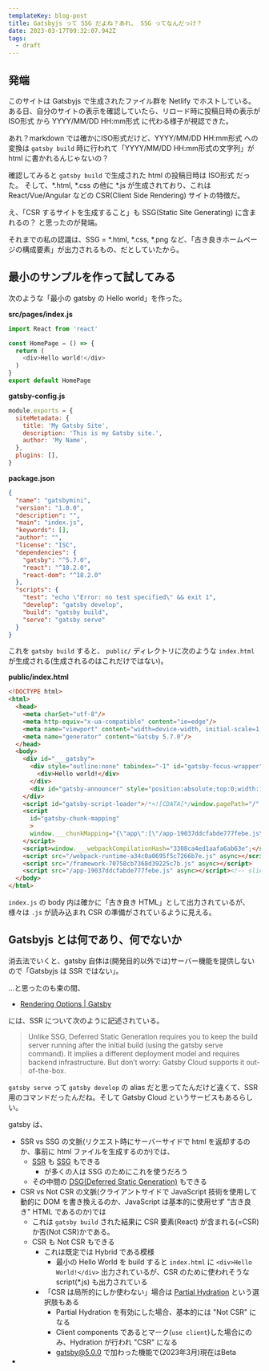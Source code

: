 ```yaml
---
templateKey: blog-post
title: Gatsbyjs って SSG だよね？あれ、 SSG ってなんだっけ？
date: 2023-03-17T09:32:07.942Z
tags:
  - draft
---
```


## 発端

このサイトは Gatsbyjs で生成されたファイル群を Netlify でホストしている。
ある日、自分のサイトの表示を確認していたら、リロード時に投稿日時の表示が ISO形式 から YYYY/MM/DD HH:mm形式 に代わる様子が視認できた。

あれ？markdown では確かにISO形式だけど、YYYY/MM/DD HH:mm形式 への変換は ``gatsby build`` 時に行われて「YYYY/MM/DD HH:mm形式の文字列」が html に書かれるんじゃないの？

確認してみると ``gatsby build`` で生成された html の投稿日時は ISO形式 だった。
そして、*.html, *.css の他に *.js が生成されており、これは React/Vue/Angular などの CSR(Client Side Rendering) サイトの特徴だ。

え、「CSR するサイトを生成すること」も SSG(Static Site Generating) に含まれるの？
と思ったのが発端。

それまでの私の認識は、SSG = *.html, *.css, *.png など、「古き良きホームページの構成要素」が出力されるもの、だとしていたから。

## 最小のサンプルを作って試してみる

次のような「最小の gatsby の Hello world」を作った。

**src/pages/index.js**

```JavaScript
import React from 'react'

const HomePage = () => {
  return (
    <div>Hello world!</div>
  )
}
export default HomePage
```

**gatsby-config.js**

```JavaScript
module.exports = {
  siteMetadata: {
    title: 'My Gatsby Site',
    description: 'This is my Gatsby site.',
    author: 'My Name',
  },
  plugins: [],
}
```

**package.json**

```json
{
  "name": "gatsbymini",
  "version": "1.0.0",
  "description": "",
  "main": "index.js",
  "keywords": [],
  "author": "",
  "license": "ISC",
  "dependencies": {
    "gatsby": "^5.7.0",
    "react": "^18.2.0",
    "react-dom": "^18.2.0"
  },
  "scripts": {
    "test": "echo \"Error: no test specified\" && exit 1",
    "develop": "gatsby develop",
    "build": "gatsby build",
    "serve": "gatsby serve"
  }  
}

```

これを ``gatsby build`` すると、 ``public/`` ディレクトリに次のような ``index.html`` が生成される(生成されるのはこれだけではない)。


**public/index.html**

```html
<!DOCTYPE html>
<html>
  <head>
    <meta charSet="utf-8"/>
    <meta http-equiv="x-ua-compatible" content="ie=edge"/>
    <meta name="viewport" content="width=device-width, initial-scale=1, shrink-to-fit=no"/>
    <meta name="generator" content="Gatsby 5.7.0"/>
  </head>
  <body>
    <div id="___gatsby">
      <div style="outline:none" tabindex="-1" id="gatsby-focus-wrapper">
        <div>Hello world!</div>
      </div>
      <div id="gatsby-announcer" style="position:absolute;top:0;width:1px;height:1px;padding:0;overflow:hidden;clip:rect(0, 0, 0, 0);white-space:nowrap;border:0" aria-live="assertive" aria-atomic="true"></div>
    </div>
    <script id="gatsby-script-loader">/*<![CDATA[*/window.pagePath="/";/*]]>*/</script><!-- slice-start id="_gatsby-scripts-1" -->
    <script
      id="gatsby-chunk-mapping"
      >
      window.___chunkMapping="{\"app\":[\"/app-19037ddcfabde777febe.js\"],\"component---src-pages-index-js\":[\"/component---src-pages-index-js-b35072cae28043e05806.js\"]}";
    </script>
    <script>window.___webpackCompilationHash="3308ca4ed1aafa6ab63e";</script>
    <script src="/webpack-runtime-a34c0a0695f5c7266b7e.js" async></script>
    <script src="/framework-70758cb7368d39225c7b.js" async></script>
    <script src="/app-19037ddcfabde777febe.js" async></script><!-- slice-end id="_gatsby-scripts-1" -->
  </body>
</html>
```

``index.js`` の body 内は確かに「古き良き HTML」として出力されているが、様々は ``.js`` が読み込まれ CSR の準備がされているように見える。



## Gatsbyjs とは何であり、何でないか

消去法でいくと、gatsby 自体は(開発目的以外では)サーバー機能を提供しないので「Gatsbyjs は SSR ではない」。

...と思ったのも束の間、

- [Rendering Options | Gatsby](https://www.gatsbyjs.com/docs/conceptual/rendering-options/)

には、SSR について次のように記述されている。

> Unlike SSG, Deferred Static Generation requires you to keep the build server running after the initial build (using the gatsby serve command). It implies a different deployment model and requires backend infrastructure. But don’t worry: Gatsby Cloud supports it out-of-the-box.

``gatsby serve`` って ``gatsby develop`` の alias だと思ってたんだけど違くて、SSR 用のコマンドだったんだね。そして Gatsby Cloud というサービスもあるらしい。

gatsby は、

- SSR vs SSG の文脈(リクエスト時にサーバーサイドで html を返却するのか、事前に html ファイルを生成するのか)では、
  - [SSR](https://www.gatsbyjs.com/docs/conceptual/rendering-options/#server-side-rendering-ssr) も [SSG](https://www.gatsbyjs.com/docs/conceptual/rendering-options/#static-site-generation-ssg) もできる
    - が多くの人は SSG のためにこれを使うだろう
  - その中間の [DSG(Deferred Static Generation)](https://www.gatsbyjs.com/docs/conceptual/rendering-options/#deferred-static-generation-dsg) もできる
- CSR vs Not CSR の文脈(クライアントサイドで JavaScript 技術を使用して動的に DOM を書き換えるのか、JavaScript は基本的に使用せず "古き良き" HTML であるのか)では
  - これは ``gatsby build`` された結果に CSR 要素(React) が含まれる(=CSR)か否(Not CSR)かである。
  - CSR も Not CSR もできる
    - これは既定では Hybrid である模様
      - 最小の Hello World を build すると ``index.html`` に ``<div>Hello World!</div>`` 出力されているが、CSR のために使われそうな script(*.js) も出力されている
    - 「CSR は局所的にしか使わない」場合は [Partial Hydration](https://www.gatsbyjs.com/docs/how-to/performance/partial-hydration) という選択肢もある
      - Partial Hydration を有効にした場合、基本的には "Not CSR" になる
      - Client components であるとマーク(``use client``)した場合にのみ、Hydration が行われ "CSR" になる
      - gatsby@5.0.0 で加わった機能で(2023年3月)現在はBeta
-  